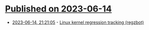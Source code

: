 # [Published on 2023-06-14](index.md)

* [2023-06-14, 21:21:05](https://lobste.rs/s/ucf7gz/linux_kernel_regression_tracking) - [Linux kernel regression tracking (regzbot)](https://linux-regtracking.leemhuis.info/about/#tldr)

